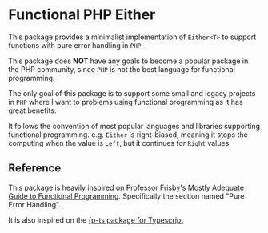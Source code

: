 # Functional PHP Either

This package provides a minimalist implementation of `Either<T>` to support
functions with pure error handling in `PHP`.

This package does **NOT** have any goals to become a popular package in the PHP
community, since `PHP` is not the best language for functional programming.

The only goal of this package is to support some small and legacy projects
in `PHP` where I want to problems using functional programming as it has great
benefits.

It follows the convention of most popular languages and libraries supporting
functional programming. e.g. `Either` is right-biased, meaning it stops the 
computing when the value is `Left`, but it continues for `Right` values.

## Reference

This package is heavily inspired on
[Professor Frisby's Mostly Adequate Guide to Functional Programming](https://mostly-adequate.gitbook.io/mostly-adequate-guide).
Specifically the section named "Pure Error Handling".

It is also inspired on the [fp-ts package for Typescript](https://github.com/gcanti/fp-ts)
